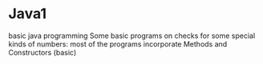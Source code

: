 # Java1
basic java programming 
Some basic programs on checks for some special kinds of numbers: most of the programs incorporate Methods and Constructors (basic)
